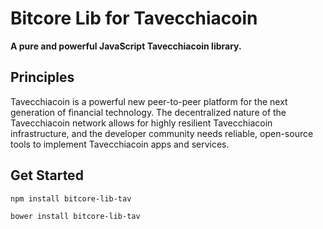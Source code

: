 # Bitcore Lib for Tavecchiacoin

**A pure and powerful JavaScript Tavecchiacoin library.**

## Principles

Tavecchiacoin is a powerful new peer-to-peer platform for the next generation of financial technology. The decentralized nature of the Tavecchiacoin network allows for highly resilient Tavecchiacoin infrastructure, and the developer community needs reliable, open-source tools to implement Tavecchiacoin apps and services.

## Get Started

```sh
npm install bitcore-lib-tav
```

```sh
bower install bitcore-lib-tav
```

